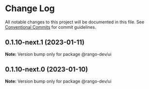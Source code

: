 # Change Log

All notable changes to this project will be documented in this file.
See [Conventional Commits](https://conventionalcommits.org) for commit guidelines.

## 0.1.10-next.1 (2023-01-11)

**Note:** Version bump only for package @rango-dev/ui

## 0.1.10-next.0 (2023-01-10)

**Note:** Version bump only for package @rango-dev/ui

